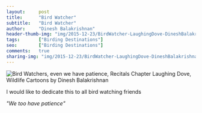 ```yaml
---
layout:     post
title:      "Bird Watcher"
subtitle:   "Bird Watcher"
author:     "Dinesh Balakrishnan"
header-thumb-img: "img/2015-12-23/BirdWatcher-LaughingDove-DineshBalakrishnan-thumb.jpg"
tags:       ["Birding Destinations"]
seo: 		["Birding Destinations"]
comments:   true
sharing-img: "img/2015-12-23/BirdWatcher-LaughingDove-DineshBalakrishnan.jpg"
---
```



<img src="{{ site.baseurl }}/img/2015-12-23/BirdWatcher-LaughingDove-DineshBalakrishnan.jpg" alt="Bird Watchers, even we have patience, Recitals Chapter Laughing Dove, Wildlife Cartoons by Dinesh Balakrishnan">

<p>
I would like to dedicate this to all bird watching friends
</p>

<p>
<em>"We too have patience"</em>
</p>